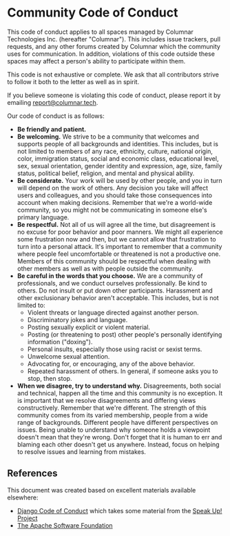 <!--
Copyright 2025 Columnar Technologies Inc.

Licensed under the Apache License, Version 2.0 (the "License");
you may not use this file except in compliance with the License.
You may obtain a copy of the License at

    http://www.apache.org/licenses/LICENSE-2.0

Unless required by applicable law or agreed to in writing, software
distributed under the License is distributed on an "AS IS" BASIS,
WITHOUT WARRANTIES OR CONDITIONS OF ANY KIND, either express or implied.
See the License for the specific language governing permissions and
limitations under the License.
-->

# Community Code of Conduct

This code of conduct applies to all spaces managed by Columnar Technologies Inc. (hereafter "Columnar"). This includes issue trackers, pull requests, and any other forums created by Columnar which the community uses for communication. In addition, violations of this code outside these spaces may affect a person's ability to participate within them.

This code is not exhaustive or complete. We ask that all contributors strive to follow it both to the letter as well as in spirit.

If you believe someone is violating this code of conduct, please report it by emailing [report@columnar.tech](mailto:report@columnar.tech).

Our code of conduct is as follows:

- **Be friendly and patient.**
- **Be welcoming.** We strive to be a community that welcomes and supports people of all backgrounds and identities. This includes, but is not limited to members of any race, ethnicity, culture, national origin, color, immigration status, social and economic class, educational level, sex, sexual orientation, gender identity and expression, age, size, family status, political belief, religion, and mental and physical ability.
- **Be considerate.** Your work will be used by other people, and you in turn will depend on the work of others. Any decision you take will affect users and colleagues, and you should take those consequences into account when making decisions. Remember that we're a world-wide community, so you might not be communicating in someone else's primary language.
- **Be respectful.** Not all of us will agree all the time, but disagreement is no excuse for poor behavior and poor manners. We might all experience some frustration now and then, but we cannot allow that frustration to turn into a personal attack. It's important to remember that a community where people feel uncomfortable or threatened is not a productive one. Members of this community should be respectful when dealing with other members as well as with people outside the community.
- **Be careful in the words that you choose.** We are a community of professionals, and we conduct ourselves professionally. Be kind to others. Do not insult or put down other participants. Harassment and other exclusionary behavior aren't acceptable. This includes, but is not limited to:
  - Violent threats or language directed against another person.
  - Discriminatory jokes and language.
  - Posting sexually explicit or violent material.
  - Posting (or threatening to post) other people's personally identifying information ("doxing").
  - Personal insults, especially those using racist or sexist terms.
  - Unwelcome sexual attention.
  - Advocating for, or encouraging, any of the above behavior.
  - Repeated harassment of others. In general, if someone asks you to stop, then stop.
- **When we disagree, try to understand why.** Disagreements, both social and technical, happen all the time and this community is no exception. It is important that we resolve disagreements and differing views constructively. Remember that we're different. The strength of this community comes from its varied membership, people from a wide range of backgrounds. Different people have different perspectives on issues. Being unable to understand why someone holds a viewpoint doesn't mean that they're wrong. Don't forget that it is human to err and blaming each other doesn't get us anywhere. Instead, focus on helping to resolve issues and learning from mistakes.

## References

This document was created based on excellent materials available elsewhere:

- [Django Code of Conduct](https://www.djangoproject.com/conduct/) which takes some material from the [Speak Up! Project](https://web.archive.org/web/20141109123859/http://speakup.io/coc.html)
- [The Apache Software Foundation](https://www.apache.org/foundation/policies/conduct)
